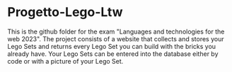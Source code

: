 # Progetto-Lego-Ltw
This is the github folder for the exam "Languages and technologies for the web 2023". The project consists of a website that collects and stores your Lego Sets and returns every Lego Set you can build with the bricks you already have. Your Lego Sets can be entered into the database either by code or with a picture of your Lego Set.
